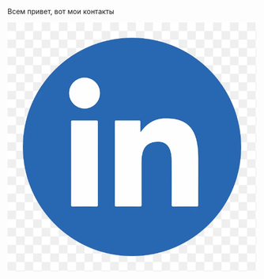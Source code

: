 Всем привет, вот мои контакты 


[![Alt text](linkedin.webp)]([https://denshub.com](https://www.linkedin.com/in/vladimir-babaev/))
